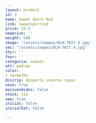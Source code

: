 ```yaml
---
layout: product
id: 3
name: Sweat Sport Red
link: sweatsportred
price: 24.9
newprice: ''
weight: 500
image: "/assets/images/DLH-7027.4.jpg"
sec: "/assets/images/DLH-7027.4.jpg"
thir: ''
four: ''
categoria: sweats
att: padrao
color:
- Vermelho
discrip: desporto inverno capuz
novo: true
maisvendidos: false
stock: sim
new: true
inicial: false
inicialhat: false

---
```

